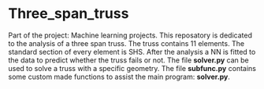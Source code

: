 # Three_span_truss
Part of the project: Machine learning projects. This reposatory is dedicated to the analysis of a three span truss. The truss contains 11 elements. The standard section of every element is SHS. After the analysis a NN is fitted to the data to predict whether the truss fails or not.
The file **solver.py** can be used to solve a truss with a specific geometry.
The file **subfunc.py** contains some custom made functions to assist the main program: **solver.py**.
